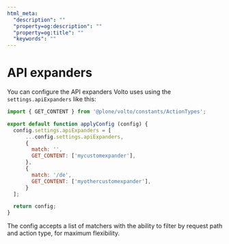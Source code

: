 ```yaml
---
html_meta:
  "description": ""
  "property=og:description": ""
  "property=og:title": ""
  "keywords": ""
---
```


# API expanders

You can configure the API expanders Volto uses using the `settings.apiExpanders` like this:

```jsx
import { GET_CONTENT } from '@plone/volto/constants/ActionTypes';

export default function applyConfig (config) {
  config.settings.apiExpanders = [
      ...config.settings.apiExpanders,
      {
        match: '',
        GET_CONTENT: ['mycustomexpander'],
      },
      {
        match: '/de',
        GET_CONTENT: ['myothercustomexpander'],
      }
  ];

  return config;
}
```

The config accepts a list of matchers with the ability to filter by request path and action type, for maximum flexibility.
